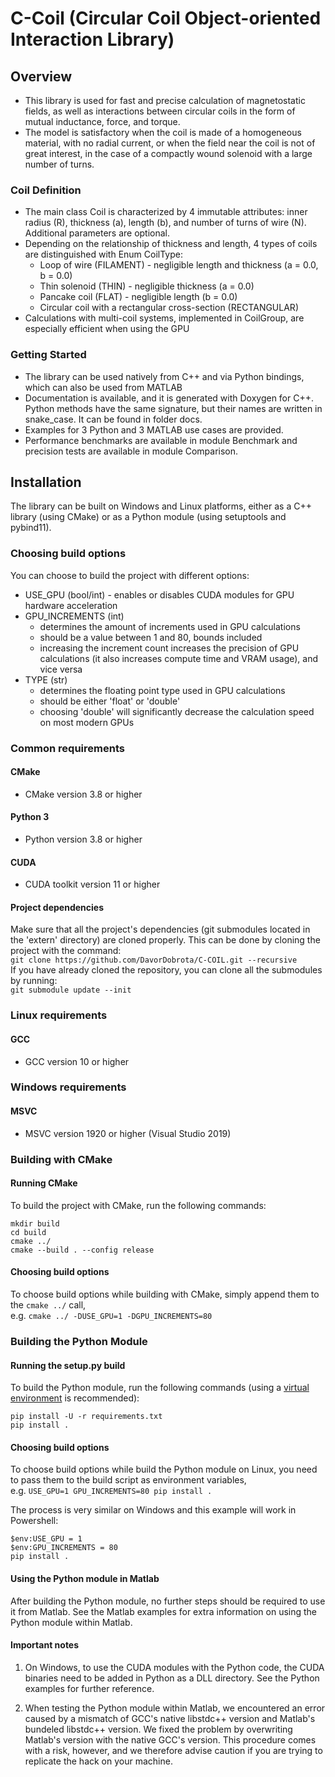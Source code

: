 # C-Coil (Circular Coil Object-oriented Interaction Library)

## Overview
- This library is used for fast and precise calculation
  of magnetostatic fields, as well as interactions between circular
  coils in the form of mutual inductance, force, and torque.
- The model is satisfactory when the coil is made of a homogeneous 
  material, with no radial current, or when the field near the coil 
  is not of great interest, in the case of a compactly wound solenoid 
  with a large number of turns. 

### Coil Definition
- The main class Coil is characterized by 4 immutable attributes: inner 
  radius (R), thickness (a), length (b), and number of turns of 
  wire (N). Additional parameters are optional.
- Depending on the relationship of thickness and length, 4
  types of coils are distinguished with Enum CoilType:
  - Loop of wire (FILAMENT) - negligible length and thickness (a = 0.0, b = 0.0)
  - Thin solenoid (THIN) - negligible thickness (a = 0.0)
  - Pancake coil (FLAT) - negligible length (b = 0.0)
  - Circular coil with a rectangular cross-section (RECTANGULAR)
- Calculations with multi-coil systems, implemented in CoilGroup, are
  especially efficient when using the GPU

### Getting Started
- The library can be used natively from C++ and via Python bindings, which
  can also be used from MATLAB
- Documentation is available, and it is generated with Doxygen for C++. 
  Python methods have the same signature, but their names are written in 
  snake_case. It can be found in folder docs.
- Examples for 3 Python and 3 MATLAB use cases are provided.
- Performance benchmarks are available in module Benchmark and precision tests
  are available in module Comparison.

## Installation
The library can be built on Windows and Linux platforms, 
either as a C++ library (using CMake) or as a Python module (using setuptools and pybind11).

### Choosing build options
You can choose to build the project with different options:
- USE_GPU (bool/int) - enables or disables CUDA modules for GPU hardware acceleration
- GPU_INCREMENTS (int) 
  - determines the amount of increments used in GPU calculations
  - should be a value between 1 and 80, bounds included
  - increasing the increment count increases the precision of GPU calculations (it also increases compute time and VRAM usage), and vice versa
- TYPE (str)
  - determines the floating point type used in GPU calculations
  - should be either 'float' or 'double'
  - choosing 'double' will significantly decrease the calculation speed on most modern GPUs 

### Common requirements
#### CMake
- CMake version 3.8 or higher

#### Python 3
- Python version 3.8 or higher

#### CUDA
- CUDA toolkit version 11 or higher

#### Project dependencies
Make sure that all the project's dependencies (git submodules located in the 'extern' directory)
are cloned properly. This can be done by cloning the project with the command:  
`git clone https://github.com/DavorDobrota/C-COIL.git --recursive`  
If you have already cloned the repository, you can clone all the submodules by running:  
`git submodule update --init`

### Linux requirements
#### GCC
- GCC version 10 or higher

### Windows requirements
#### MSVC
- MSVC version 1920 or higher (Visual Studio 2019)

### Building with CMake

#### Running CMake
To build the project with CMake, run the following commands:
```shell
mkdir build
cd build
cmake ../
cmake --build . --config release
```

#### Choosing build options
To choose build options while building with CMake, simply append them to the `cmake ../` call,  
e.g. `cmake ../ -DUSE_GPU=1 -DGPU_INCREMENTS=80`

### Building the Python Module

#### Running the setup.py build
To build the Python module, run the following commands 
(using a [virtual environment](https://docs.python.org/3/library/venv.html#:~:text=A%20virtual%20environment%20is%20a,part%20of%20your%20operating%20system.) is recommended):
```shell
pip install -U -r requirements.txt
pip install .
```

#### Choosing build options
To choose build options while build the Python module on Linux, you need to pass them to
the build script as environment variables,  
e.g. `USE_GPU=1 GPU_INCREMENTS=80 pip install .`

The process is very similar on Windows and this example will work in Powershell:
```shell
$env:USE_GPU = 1
$env:GPU_INCREMENTS = 80
pip install .
```

#### Using the Python module in Matlab
After building the Python module, no further steps should be required to use it from Matlab.
See the Matlab examples for extra information on using the Python module within Matlab.


#### Important notes
1. On Windows, to use the CUDA modules with the Python code, 
   the CUDA binaries need to be added in Python as a DLL directory.
   See the Python examples for further reference.
   
2. When testing the Python module within Matlab, we encountered an error caused by a
   mismatch of GCC's native libstdc++ version and Matlab's bundeled libstdc++ version.
   We fixed the problem by overwriting Matlab's version with the native GCC's version.
   This procedure comes with a risk, however, and we therefore advise caution if you are trying
   to replicate the hack on your machine.
